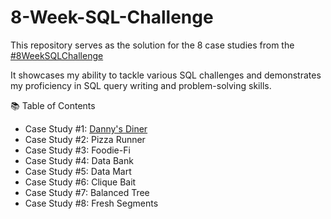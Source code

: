 # 8-Week-SQL-Challenge

This repository serves as the solution for the 8 case studies from the [#8WeekSQLChallenge](https://8weeksqlchallenge.com)

It showcases my ability to tackle various SQL challenges and demonstrates my proficiency in SQL query writing and problem-solving skills.

📚 Table of Contents

- Case Study #1: [Danny's Diner](https://github.com/FranciscoFMSamagaio/8-Week-SQL-Challenge/blob/main/Danny's%20Diner/README.md)
- Case Study #2: Pizza Runner
- Case Study #3: Foodie-Fi
- Case Study #4: Data Bank
- Case Study #5: Data Mart
- Case Study #6: Clique Bait
- Case Study #7: Balanced Tree
- Case Study #8: Fresh Segments
